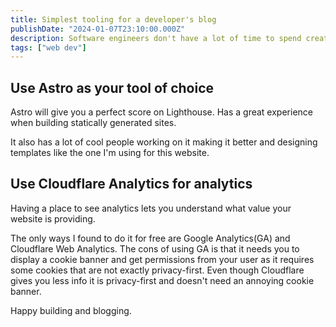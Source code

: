 ```yaml
---
title: Simplest tooling for a developer's blog
publishDate: "2024-01-07T23:10:00.000Z"
description: Software engineers don't have a lot of time to spend creating a blog but it's still a good way to express your ideas and write out your thoughts. Hence, I figured out the 2 best tools to makea dev blog.
tags: ["web dev"]
---
```


## Use Astro as your tool of choice

Astro will give you a perfect score on Lighthouse. Has a great experience when building statically generated sites.

It also has a lot of cool people working on it making it better and designing templates like the one I'm using for this website.

## Use Cloudflare Analytics for analytics

Having a place to see analytics lets you understand what value your website is providing.

The only ways I found to do it for free are Google Analytics(GA) and Cloudflare Web Analytics. The cons of using GA is that it needs you to display a cookie banner and get permissions from your user as it requires some cookies that are not exactly privacy-first. Even though Cloudflare gives you less info it is privacy-first and doesn't need an annoying cookie banner.

Happy building and blogging.
